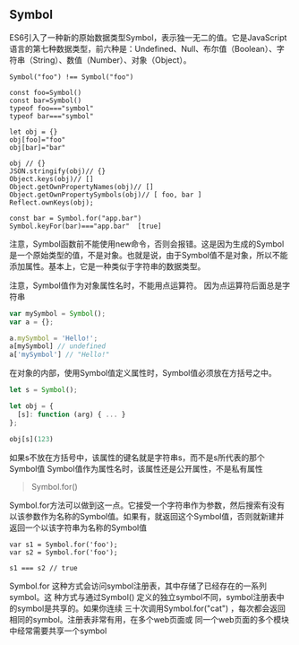 ## Symbol ##

ES6引入了一种新的原始数据类型Symbol，表示独一无二的值。它是JavaScript语言的第七种数据类型，前六种是：Undefined、Null、布尔值（Boolean）、字符串（String）、数值（Number）、对象（Object）。

    Symbol("foo") !== Symbol("foo")
    
    const foo=Symbol()
    const bar=Symbol()
    typeof foo==="symbol"
    typeof bar==="symbol"
    
    let obj = {}
    obj[foo]="foo"
    obj[bar]="bar"
    
    obj // {}
    JSON.stringify(obj)// {}
    Object.keys(obj)// []
    Object.getOwnPropertyNames(obj)// []
    Object.getOwnPropertySymbols(obj)// [ foo, bar ]
	Reflect.ownKeys(obj);
    
    const bar = Symbol.for("app.bar")
    Symbol.keyFor(bar)==="app.bar"  [true]



注意，Symbol函数前不能使用new命令，否则会报错。这是因为生成的Symbol是一个原始类型的值，不是对象。也就是说，由于Symbol值不是对象，所以不能添加属性。基本上，它是一种类似于字符串的数据类型。



注意，Symbol值作为对象属性名时，不能用点运算符。 因为点运算符后面总是字符串

```js
var mySymbol = Symbol();
var a = {};

a.mySymbol = 'Hello!';
a[mySymbol] // undefined
a['mySymbol'] // "Hello!"

```

在对象的内部，使用Symbol值定义属性时，Symbol值必须放在方括号之中。

```js
let s = Symbol();

let obj = {
  [s]: function (arg) { ... }
};

obj[s](123)
```
如果s不放在方括号中，该属性的键名就是字符串s，而不是s所代表的那个Symbol值
Symbol值作为属性名时，该属性还是公开属性，不是私有属性
> 
> Symbol.for()


Symbol.for方法可以做到这一点。它接受一个字符串作为参数，然后搜索有没有以该参数作为名称的Symbol值。如果有，就返回这个Symbol值，否则就新建并返回一个以该字符串为名称的Symbol值

    
    var s1 = Symbol.for('foo');
    var s2 = Symbol.for('foo');
    
    s1 === s2 // true

Symbol.for 这种方式会访问symbol注册表，其中存储了已经存在的一系列symbol。这
种方式与通过Symbol() 定义的独立symbol不同，symbol注册表中的symbol是共享的。如果你连续
三十次调用Symbol.for("cat") ，每次都会返回相同的symbol。注册表非常有用，在多个web页面或
同一个web页面的多个模块中经常需要共享一个symbol




    
